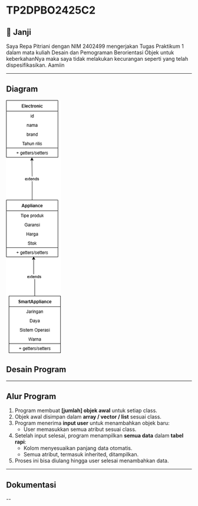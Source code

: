 # TP2DPBO2425C2

## 📝 Janji
Saya Repa Pitriani dengan NIM 2402499 mengerjakan Tugas Praktikum 1 dalam mata kuliah Desain
dan Pemograman Berorientasi Objek untuk keberkahanNya maka saya tidak melakukan kecurangan 
seperti yang telah dispesifikasikan. Aamiin

---

## Diagram
![](cpp/Dokumentasi/tp2.drawio%20(1).png)

## Desain Program

---

## Alur Program
1. Program membuat **[jumlah] objek awal** untuk setiap class.  
2. Objek awal disimpan dalam **array / vector / list** sesuai class.  
3. Program menerima **input user** untuk menambahkan objek baru:  
   - User memasukkan semua atribut sesuai class.  
4. Setelah input selesai, program menampilkan **semua data** dalam **tabel rapi**:  
   - Kolom menyesuaikan panjang data otomatis.  
   - Semua atribut, termasuk inherited, ditampilkan.  
5. Proses ini bisa diulang hingga user selesai menambahkan data.  

---

## Dokumentasi
--
